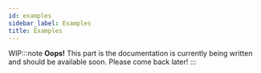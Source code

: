 ```yaml
---
id: examples
sidebar_label: Examples
title: Examples
---
```


WIP:::note
**Oops!**
This part is the documentation is currently being written and should be
available soon. Please come back later!
:::
